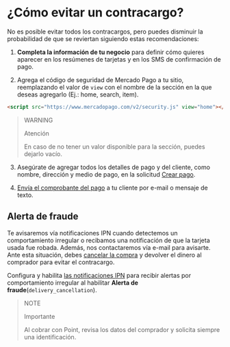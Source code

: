 # ¿Cómo evitar un contracargo?

No es posible evitar todos los contracargos, pero puedes disminuir la probabilidad de que se reviertan siguiendo estas recomendaciones:

1. **Completa la información de tu negocio** para definir cómo quieres aparecer en los resúmenes de tarjetas y en los SMS de confirmación de pago.
   
2. Agrega el código de seguridad de Mercado Pago a tu sitio, reemplazando el valor de `view` con el nombre de la sección en la que deseas agregarlo (Ej.: home, search, item).
```html
<script src="https://www.mercadopago.com/v2/security.js" view="home"></script>
```

> WARNING
>
> Atención
>
> En caso de no tener un valor disponible para la sección, puedes dejarlo vacío.

3. Asegúrate de agregar todos los detalles de pago y del cliente, como nombre, dirección y medio de pago, en la solicitud [Crear pago](/developers/es/reference/payments/_payments/post).
   
4. [Envía el comprobante del pago](https://www.mercadopago.com.ar/ayuda/16170) a tu cliente por e-mail o mensaje de texto.
   
## Alerta de fraude

Te avisaremos vía notificaciones IPN  cuando detectemos un comportamiento irregular o recibamos una notificación de que la tarjeta usada fue robada. Además,  nos contactaremos  vía e-mail para avisarte. Ante esta situación, debes [cancelar la compra](/developers/es/guides/additional-content/sales-processing/cancellations-and-refunds) y devolver el dinero al comprador para evitar el contracargo.

Configura y habilita [las notificaciones IPN](/developers/panel/ipn) para recibir alertas por comportamiento irregular al habilitar **Alerta de fraude**(`delivery_cancellation`).

> NOTE
>
> Importante
> 
> Al cobrar con Point, revisa los datos del comprador y solicita siempre una identificación.